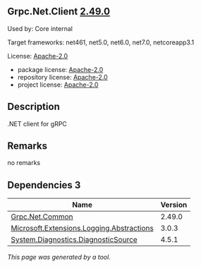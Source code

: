 Grpc.Net.Client [2.49.0](https://www.nuget.org/packages/Grpc.Net.Client/2.49.0)
--------------------

Used by: Core internal

Target frameworks: net461, net5.0, net6.0, net7.0, netcoreapp3.1

License: [Apache-2.0](../../../../licenses/apache-2.0) 

- package license: [Apache-2.0](https://licenses.nuget.org/Apache-2.0) 
- repository license: [Apache-2.0](https://github.com/grpc/grpc-dotnet.git) 
- project license: [Apache-2.0](https://github.com/grpc/grpc-dotnet) 

Description
-----------
.NET client for gRPC

Remarks
-----------
no remarks


Dependencies 3
-----------

|Name|Version|
|----------|:----|
|[Grpc.Net.Common](../../../../packages/nuget.org/grpc.net.common/2.49.0)|2.49.0|
|[Microsoft.Extensions.Logging.Abstractions](../../../../packages/nuget.org/microsoft.extensions.logging.abstractions/3.0.3)|3.0.3|
|[System.Diagnostics.DiagnosticSource](../../../../packages/nuget.org/system.diagnostics.diagnosticsource/4.5.1)|4.5.1|

*This page was generated by a tool.*